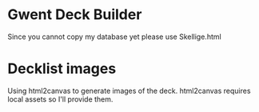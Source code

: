 # Gwent Deck Builder
Since you cannot copy my database yet please use Skellige.html

# Decklist images
Using html2canvas to generate images of the deck.
html2canvas requires local assets so I'll provide them.